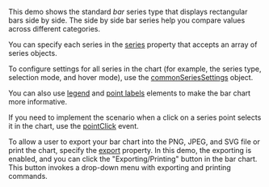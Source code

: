 This demo shows the standard _bar_ series type that displays rectangular bars side by side. The side by side bar series help you compare values across different categories.

You can specify each series in the [series](/Documentation/ApiReference/UI_Components/dxChart/Configuration/series) property that accepts an array of series objects.

To configure settings for all series in the chart (for example, the series type, selection mode, and hover mode), use the [commonSeriesSettings](/Documentation/ApiReference/UI_Components/dxChart/Configuration/commonSeriesSettings) object.  

You can also use [legend](Documentation/Guide/UI_Components/Chart/Legend/Overview) and [point labels](/Documentation/Guide/UI_Components/Chart/Point_Labels/Overview/) elements to make the bar chart more informative.


If you need to implement the scenario when a click on a series point selects it in the chart, use the [pointClick](/Documentation/ApiReference/UI_Components/dxChart/Events/#pointClick) event.

To allow a user to export your bar chart into the PNG, JPEG, and SVG file or print the chart, specify the [export](Documentation/ApiReference/UI_Components/dxChart/Configuration/export/) property. In this demo, the exporting is enabled, and you can click the "Exporting/Printing" button in the bar chart. This button invokes a drop-down menu with exporting and printing commands.
